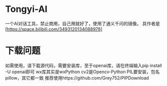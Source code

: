 # Tongyi-AI
一个AI对话工具，禁止商用，自己用就好了，使用了通义千问的镜像。
具作者是[https://space.bilibili.com/3493120134088978]
# 下载问题
如需使用，请下载源代码，需要安装库，至于openai库，请在终端输入pip install -U openai即可
wx库其实是wxPython
cv2是Opencv-Python
PIL要安装，包名pillow，其它都一致
推荐使用https://github.com/Grey752/PIPDownload
